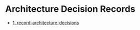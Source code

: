 # Architecture Decision Records

- [1. record-architecture-decisions](0001-record-architecture-decisions.md)
